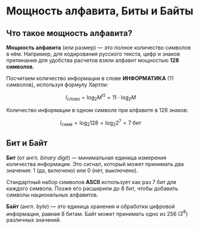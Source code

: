 # Мощность алфавита, Биты и Байты

## Что такое мощность алфавита?

**Мощность алфавита** (или размер) — это полное количество символов в нём. Например, для кодирования русского текста, цифр и знаков препинания для удобства расчетов взяли алфавит мощностью **128 символов**.

Посчитаем количество информации в слове **ИНФОРМАТИКА** (11 символов), используя формулу Хартли:

$$ I_{слова} = \log_{2}M^{11} = 11 \cdot \log_{2}M $$

Количество информации в одном символе при алфавите в 128 знаков:

$$ I_{симв} = \log_{2}128 = \log_{2}2^{7} = 7 \text{ бит} $$

## Бит и Байт

**Бит** (от англ. *binary digit*) — минимальная единица измерения количества информации. Это сигнал, который может принимать два значения: 1 (да, включено) или 0 (нет, выключено).

Стандартный набор символов **ASCII** использует как раз 7 бит для каждого символа. Позже его расширили до 8 бит, чтобы добавить символы национальных алфавитов.

**Байт** (англ. *byte*) — это единица хранения и обработки цифровой информации, равная 8 битам. Байт может принимать одно из 256 ($2^8$) различных значений.
